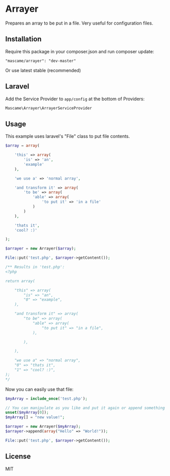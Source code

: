 Arrayer
=========

Prepares an array to be put in a file. Very useful for configuration files.

Installation
--------------

Require this package in your composer.json and run composer update:

    "mascame/arrayer": "dev-master"

Or use latest stable (recommended)

Laravel
--------------

Add the Service Provider to `app/config` at the bottom of Providers:

```php
Mascame\Arrayer\ArrayerServiceProvider
```

Usage
--------------

This example uses laravel's "File" class to put file contents. 

```php
$array = array(

    'this' => array(
        'is' => 'an',
        'example'
    ),

    'we use a' => 'normal array',

    'and transform it' => array(
        'to be' => array(
            'able' => array(
                'to put it' => 'in a file'
            )
        )
    ),

    'thats it',
    'cool? :)'

);

$arrayer = new Arrayer($array);

File::put('test.php', $arrayer->getContent());

/** Results in 'test.php':
<?php

return array(

	"this" => array(
		"is" => "an",
		"0" => "example",
	),

	"and transform it" => array(
		"to be" => array(
			"able" => array(
				"to put it" => "in a file",
			),

		),

	),

	"we use a" => "normal array",
	"0" => "thats it",
	"1" => "cool? :)",
);
*/
```

Now you can easily use that file:

```php
$myArray = include_once('test.php');

// You can manipulate as you like and put it again or append something to the end
unset($myArray[0]);
$myArray[] = "new value!";

$arrayer = new Arrayer($myArray);
$arrayer->append(array("Hello" => "World!"));

File::put('test.php', $arrayer->getContent());
```

License
----

MIT
